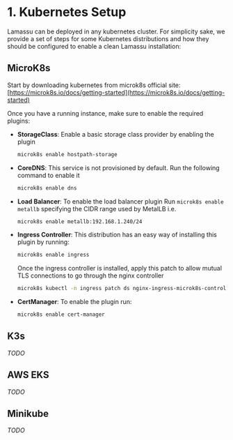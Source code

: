 # 1. Kubernetes Setup

Lamassu can be deployed in any kubernetes cluster. For simplicity sake, we provide a set of steps for some Kubernetes distributions and
 how they should be configured to enable a clean Lamassu installation:

## MicroK8s

Start by downloading kubernetes from microk8s official site: [https://microk8s.io/docs/getting-started](https://microk8s.io/docs/getting-started)

Once you have a running instance, make sure to enable the required plugins:

- **StorageClass**: Enable a basic storage class provider by enabling the plugin
    ```bash
    microk8s enable hostpath-storage
    ```
- **CoreDNS**: This service is not provisioned by default. Run the following command to enable it

    ```bash
    microk8s enable dns
    ```

- **Load Balancer**: To enable the load balancer plugin Run `microk8s enable metallb` specifying the CIDR range used by MetalLB i.e.

    ```bash
    microk8s enable metallb:192.168.1.240/24
    ```

- **Ingress Controller**:  This distribution has an easy way of installing this plugin by running:

    ```bash
    microk8s enable ingress
    ```

    Once the ingress controller is installed, apply this patch to allow mutual TLS connections to go through the nginx controller

    ```bash
    microk8s kubectl -n ingress patch ds nginx-ingress-microk8s-controller --type=json -p='[{"op": "add", "path": "/spec/template/spec/containers/0/args/-", "value": "--enable-ssl-passthrough"}]'
    ```

- **CertManager**: To enable the plugin run:

    ```bash
    microk8s enable cert-manager
    ```

## K3s

*TODO*

## AWS EKS

*TODO*

## Minikube

*TODO*

